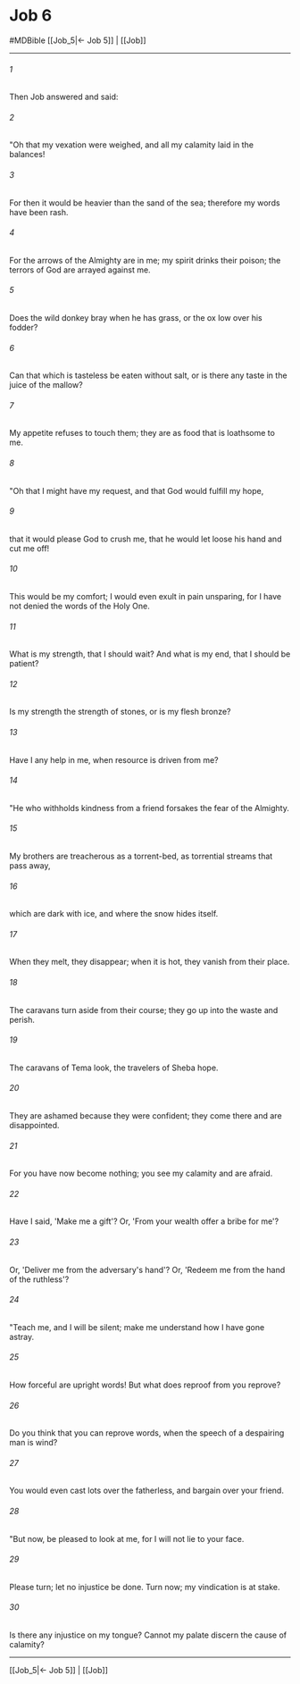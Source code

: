 # Job 6
#MDBible
[[Job_5|← Job 5]] | [[Job]]

***

###### 1 
Then Job answered and said: 

###### 2 
"Oh that my vexation were weighed, and all my calamity laid in the balances! 

###### 3 
For then it would be heavier than the sand of the sea; therefore my words have been rash. 

###### 4 
For the arrows of the Almighty are in me; my spirit drinks their poison; the terrors of God are arrayed against me. 

###### 5 
Does the wild donkey bray when he has grass, or the ox low over his fodder? 

###### 6 
Can that which is tasteless be eaten without salt, or is there any taste in the juice of the mallow? 

###### 7 
My appetite refuses to touch them; they are as food that is loathsome to me. 

###### 8 
"Oh that I might have my request, and that God would fulfill my hope, 

###### 9 
that it would please God to crush me, that he would let loose his hand and cut me off! 

###### 10 
This would be my comfort; I would even exult in pain unsparing, for I have not denied the words of the Holy One. 

###### 11 
What is my strength, that I should wait? And what is my end, that I should be patient? 

###### 12 
Is my strength the strength of stones, or is my flesh bronze? 

###### 13 
Have I any help in me, when resource is driven from me? 

###### 14 
"He who withholds kindness from a friend forsakes the fear of the Almighty. 

###### 15 
My brothers are treacherous as a torrent-bed, as torrential streams that pass away, 

###### 16 
which are dark with ice, and where the snow hides itself. 

###### 17 
When they melt, they disappear; when it is hot, they vanish from their place. 

###### 18 
The caravans turn aside from their course; they go up into the waste and perish. 

###### 19 
The caravans of Tema look, the travelers of Sheba hope. 

###### 20 
They are ashamed because they were confident; they come there and are disappointed. 

###### 21 
For you have now become nothing; you see my calamity and are afraid. 

###### 22 
Have I said, 'Make me a gift'? Or, 'From your wealth offer a bribe for me'? 

###### 23 
Or, 'Deliver me from the adversary's hand'? Or, 'Redeem me from the hand of the ruthless'? 

###### 24 
"Teach me, and I will be silent; make me understand how I have gone astray. 

###### 25 
How forceful are upright words! But what does reproof from you reprove? 

###### 26 
Do you think that you can reprove words, when the speech of a despairing man is wind? 

###### 27 
You would even cast lots over the fatherless, and bargain over your friend. 

###### 28 
"But now, be pleased to look at me, for I will not lie to your face. 

###### 29 
Please turn; let no injustice be done. Turn now; my vindication is at stake. 

###### 30 
Is there any injustice on my tongue? Cannot my palate discern the cause of calamity? 

***

[[Job_5|← Job 5]] | [[Job]]
